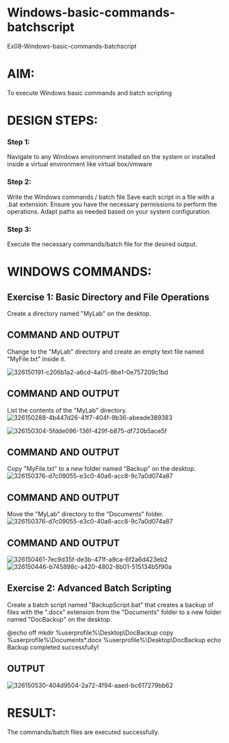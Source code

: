 # Windows-basic-commands-batchscript
Ex08-Windows-basic-commands-batchscript

# AIM:
To execute Windows basic commands and batch scripting

# DESIGN STEPS:

### Step 1:

Navigate to any Windows environment installed on the system or installed inside a virtual environment like virtual box/vmware 

### Step 2:

Write the Windows commands / batch file
Save each script in a file with a .bat extension.
Ensure you have the necessary permissions to perform the operations.
Adapt paths as needed based on your system configuration.
### Step 3:

Execute the necessary commands/batch file for the desired output. 


# WINDOWS COMMANDS:
## Exercise 1: Basic Directory and File Operations
Create a directory named "MyLab" on the desktop.


## COMMAND AND OUTPUT

Change to the "MyLab" directory and create an empty text file named "MyFile.txt" inside it.

![326150191-c206b1a2-a6cd-4a05-8be1-0e757209c1bd](https://github.com/logeshwari2004/Windows-basic-commands-batchscript/assets/94211349/47f83def-a9af-422b-b6e6-ff1667a12c66)



## COMMAND AND OUTPUT

List the contents of the "MyLab" directory.
![326150288-4b447d26-41f7-404f-9b36-abeade389383](https://github.com/logeshwari2004/Windows-basic-commands-batchscript/assets/94211349/e2b6f21e-03c9-40ab-b324-a0516370af36)

![326150304-5fdde096-136f-429f-b875-df720b5ace5f](https://github.com/logeshwari2004/Windows-basic-commands-batchscript/assets/94211349/be896f17-f328-4c2f-bae3-beebb2d67f3d)

## COMMAND AND OUTPUT

Copy "MyFile.txt" to a new folder named "Backup" on the desktop.
![326150376-d7c09055-e3c0-40a6-acc8-9c7a0d074a87](https://github.com/logeshwari2004/Windows-basic-commands-batchscript/assets/94211349/1a37454a-44c7-49d1-978a-46f20bd67e96)

## COMMAND AND OUTPUT

Move the "MyLab" directory to the "Documents" folder.
![326150376-d7c09055-e3c0-40a6-acc8-9c7a0d074a87](https://github.com/logeshwari2004/Windows-basic-commands-batchscript/assets/94211349/f9afedd0-0a6f-4380-b1db-8856be1435fb)


## COMMAND AND OUTPUT
![326150461-7ec9d35f-de3b-471f-a9ca-6f2a6d423eb2](https://github.com/logeshwari2004/Windows-basic-commands-batchscript/assets/94211349/71668238-a37b-4fbf-861b-56e4084d0944)
![326150446-b745898c-a420-4802-8b01-515134b5f90a](https://github.com/logeshwari2004/Windows-basic-commands-batchscript/assets/94211349/20c469d4-9e19-4b01-b210-e822477efac8)


## Exercise 2: Advanced Batch Scripting
Create a batch script named "BackupScript.bat" that creates a backup of files with the ".docx" extension from the "Documents" folder to a new folder named "DocBackup" on the desktop.

@echo off mkdir %userprofile%\Desktop\DocBackup copy %userprofile%\Documents*.docx %userprofile%\Desktop\DocBackup echo Backup completed successfully!





## OUTPUT
![326150530-404d9504-2a72-4f94-aaed-bc617279bb62](https://github.com/logeshwari2004/Windows-basic-commands-batchscript/assets/94211349/098b1286-910f-4e6f-8604-dd6c26190fa4)





# RESULT:
The commands/batch files are executed successfully.


